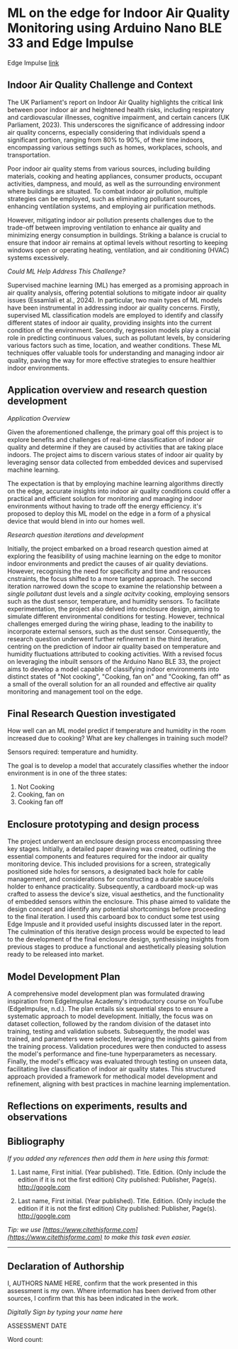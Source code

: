 # ML on the edge for Indoor Air Quality Monitoring using Arduino Nano BLE 33 and Edge Impulse

Edge Impulse [link](https://studio.edgeimpulse.com/public/379255/live)

## Indoor Air Quality Challenge and Context

The UK Parliament's report on Indoor Air Quality highlights the critical link between poor indoor air and heightened health risks, including respiratory and cardiovascular illnesses, cognitive impairment, and certain cancers (UK Parliament, 2023). This underscores the significance of addressing indoor air quality concerns, especially considering that individuals spend a significant portion, ranging from 80% to 90%, of their time indoors, encompassing various settings such as homes, workplaces, schools, and transportation.

Poor indoor air quality stems from various sources, including building materials, cooking and heating appliances, consumer products, occupant activities, dampness, and mould, as well as the surrounding environment where buildings are situated. To combat indoor air pollution, multiple strategies can be employed, such as eliminating pollutant sources, enhancing ventilation systems, and employing air purification methods.

However, mitigating indoor air pollution presents challenges due to the trade-off between improving ventilation to enhance air quality and minimizing energy consumption in buildings. Striking a balance is crucial to ensure that indoor air remains at optimal levels without resorting to keeping windows open or operating heating, ventilation, and air conditioning (HVAC) systems excessively.


*Could ML Help Address This Challenge?*

Supervised machine learning (ML) has emerged as a promising approach in air quality analysis, offering potential solutions to mitigate indoor air quality issues (Essamlali et al., 2024). In particular, two main types of ML models have been instrumental in addressing indoor air quality concerns. Firstly, supervised ML classification models are employed to identify and classify different states of indoor air quality, providing insights into the current condition of the environment. Secondly, regression models play a crucial role in predicting continuous values, such as pollutant levels, by considering various factors such as time, location, and weather conditions. These ML techniques offer valuable tools for understanding and managing indoor air quality, paving the way for more effective strategies to ensure healthier indoor environments.


## Application overview and research question development

*Application Overview*

Given the aforementioned challenge, the primary goal off this project is to explore benefits and challenges of real-time classification of indoor air quality and determine if they are caused by activities that are taking place indoors. The project aims to discern various states of indoor air quality by leveraging sensor data collected from embedded devices and supervised machine learning. 

The expectation is that by employing machine learning algorithms directly on the edge, accurate insights into indoor air quality conditions could offer a practical and efficient solution for monitoring and managing indoor environments without having to trade off the energy efficiency. it's proposed to deploy this ML model on the edge in a form of a physical device that would blend in into our homes well.

*Research question iterations and development*

Initially, the project embarked on a broad research question aimed at exploring the feasibility of using machine learning on the edge to monitor indoor environments and predict the causes of air quality deviations. However, recognising the need for specificity and time and resources cnstraints, the focus shifted to a more targeted approach. The second iteration narrowed down the scope to examine the relationship between a *single pollutant* dust levels and a *single acitvity* cooking, employing sensors such as the dust sensor, temperature, and humidity sensors. To facilitate experimentation, the project also delved into enclosure design, aiming to simulate different environmental conditions for testing. However, technical challenges emerged during the wiring phase, leading to the inability to incorporate external sensors, such as the dust sensor. Consequently, the research question underwent further refinement in the third iteration, centring on the prediction of indoor air quality based on temperature and humidity fluctuations attributed to cooking activities. With a revised focus on leveraging the inbuilt sensors of the Arduino Nano BLE 33, the project aims to develop a model capable of classifying indoor environments into distinct states of "Not cooking", "Cooking, fan on" and "Cooking, fan off" as a small of the overall solution for an all rounded and effective air quality monitoring and management tool on the edge.

## Final Research Question investigated

How well can an ML model predict if temperature and humidity in the room increased due to cooking? What are key challenges in training such model?

Sensors required: temperature and humidity. 

The goal is to develop a model that accurately classifies whether the indoor environment is in one of the three states: 
1. Not Cooking
2. Cooking, fan on
3. Cooking fan off

## Enclosure prototyping and design process

The project underwent an enclosure design process encompassing three key stages. Initially, a detailed paper drawing was created, outlining the essential components and features required for the indoor air quality monitoring device. This included provisions for a screen, strategically positioned side holes for sensors, a designated back hole for cable management, and considerations for constructing a durable sauce/oils holder to enhance practicality. 
Subsequently, a cardboard mock-up was crafted to assess the device's size, visual aesthetics, and the functionality of embedded sensors within the enclosure. This phase aimed to validate the design concept and identify any potential shortcomings before proceeding to the final iteration. I used this carboard box to conduct some test using Edge Impusle and it provided useful insights discussed later in the report.
The culmination of this iterative design process would be expected to lead to the development of the final enclosure design, synthesising insights from previous stages to produce a functional and aesthetically pleasing solution ready to be released into market.

## Model Development Plan

A comprehensive model development plan was formulated drawing inspiration from EdgeImpulse Academy's introductory course on YouTube (EdgeImpulse, n.d.). The plan entails six sequential steps to ensure a systematic approach to model development. Initially, the focus was on dataset collection, followed by the random division of the dataset into training, testing and validation subsets. Subsequently, the model was trained, and parameters were selected, leveraging the insights gained from the training process. Validation procedures were then conducted to assess the model's performance and fine-tune hyperparameters as necessary. Finally, the model's efficacy was evaluated through testing on unseen data, facilitating live classification of indoor air quality states. This structured approach provided a framework for methodical model development and refinement, aligning with best practices in machine learning implementation.

## Reflections on experiments, results and observations





## Bibliography
*If you added any references then add them in here using this format:*

1. Last name, First initial. (Year published). Title. Edition. (Only include the edition if it is not the first edition) City published: Publisher, Page(s). http://google.com

2. Last name, First initial. (Year published). Title. Edition. (Only include the edition if it is not the first edition) City published: Publisher, Page(s). http://google.com

*Tip: we use [https://www.citethisforme.com](https://www.citethisforme.com) to make this task even easier.* 

----

## Declaration of Authorship

I, AUTHORS NAME HERE, confirm that the work presented in this assessment is my own. Where information has been derived from other sources, I confirm that this has been indicated in the work.


*Digitally Sign by typing your name here*

ASSESSMENT DATE

Word count: 
